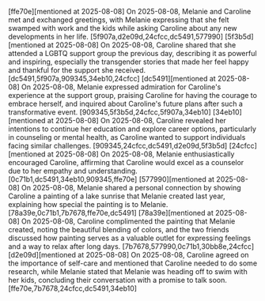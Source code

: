 [ffe70e][mentioned at 2025-08-08] On 2025-08-08, Melanie and Caroline met and exchanged greetings, with Melanie expressing that she felt swamped with work and the kids while asking Caroline about any new developments in her life. [5f907a,d2e09d,24cfcc,dc5491,577990]
[5f3b5d][mentioned at 2025-08-08] On 2025-08-08, Caroline shared that she attended a LGBTQ support group the previous day, describing it as powerful and inspiring, especially the transgender stories that made her feel happy and thankful for the support she received. [dc5491,5f907a,909345,34eb10,24cfcc]
[dc5491][mentioned at 2025-08-08] On 2025-08-08, Melanie expressed admiration for Caroline's experience at the support group, praising Caroline for having the courage to embrace herself, and inquired about Caroline's future plans after such a transformative event. [909345,5f3b5d,24cfcc,5f907a,34eb10]
[34eb10][mentioned at 2025-08-08] On 2025-08-08, Caroline revealed her intentions to continue her education and explore career options, particularly in counseling or mental health, as Caroline wanted to support individuals facing similar challenges. [909345,24cfcc,dc5491,d2e09d,5f3b5d]
[24cfcc][mentioned at 2025-08-08] On 2025-08-08, Melanie enthusiastically encouraged Caroline, affirming that Caroline would excel as a counselor due to her empathy and understanding. [0c71b1,dc5491,34eb10,909345,ffe70e]
[577990][mentioned at 2025-08-08] On 2025-08-08, Melanie shared a personal connection by showing Caroline a painting of a lake sunrise that Melanie created last year, explaining how special the painting is to Melanie. [78a39e,0c71b1,7b7678,ffe70e,dc5491]
[78a39e][mentioned at 2025-08-08] On 2025-08-08, Caroline complimented the painting that Melanie created, noting the beautiful blending of colors, and the two friends discussed how painting serves as a valuable outlet for expressing feelings and a way to relax after long days. [7b7678,577990,0c71b1,30bb8e,24cfcc]
[d2e09d][mentioned at 2025-08-08] On 2025-08-08, Caroline agreed on the importance of self-care and mentioned that Caroline needed to do some research, while Melanie stated that Melanie was heading off to swim with her kids, concluding their conversation with a promise to talk soon. [ffe70e,7b7678,24cfcc,dc5491,34eb10]